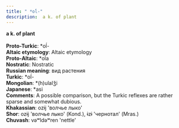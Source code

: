```yaml
---
title: " *oĺ-"
description:  a k. of plant
---
```

<p data-pagefind-weight="0.5">
<strong> a k. of plant</strong><br><br>
<strong>Proto-Turkic</strong>:  *oĺ-<br>
<strong>Altaic etymology</strong>:  Altaic etymology<br>
<strong> Proto-Altaic</strong>:  *oĺa<br>
<strong>Nostratic</strong>:  Nostratic<br>
<strong>Russian meaning</strong>:  вид растения<br>
<strong>Turkic</strong>:  *oĺ-<br>
<strong>Mongolian</strong>:  *(h)ulalǯi<br>
<strong>Japanese</strong>:  *asi<br>
<strong>Comments</strong>:  A possible comparison, but the Turkic reflexes are rather sparse and somewhat dubious.<br>
<strong>Khakassian</strong>:  ozɨj 'волчье лыко'<br>
<strong>Shor</strong>:  ozɨj 'волчье лыко' (Kond.), ɨzɨ 'чернотал' (Mras.)<br>
<strong>Chuvash</strong>:  vǝʷldǝʷren 'nettle'<br>

</p>
